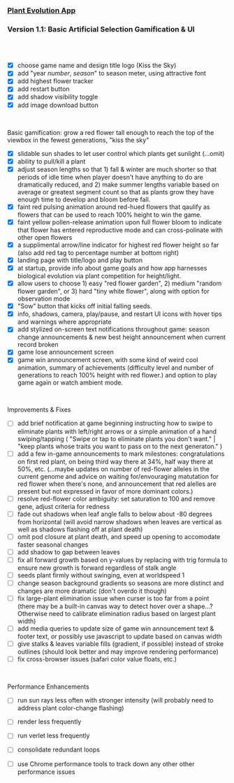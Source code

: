 ### [Plant Evolution App](https://github.com/matthewmain/plant_evolution_app) 
### Version 1.1: Basic Artificial Selection Gamification & UI

<br>
<br>

- [X] choose game name and design title logo (Kiss the Sky)
- [X] add "year _number_, _season_" to season meter, using attractive font
- [X] add highest flower tracker
- [X] add restart button
- [X] add shadow visibility toggle
- [X] add image download button

<br>

Basic gamification: grow a red flower tall enough to reach the top of the viewbox in the fewest generations, "kiss the sky"

- [X] slidable sun shades to let user control which plants get sunlight (...omit)
- [X] ability to pull/kill a plant
- [X] adjust season lengths so that 1) fall & winter are much shorter so that periods of idle time when player doesn't have anything to do are dramatically reduced, and 2) make summer lengths variable based on average or greatest segment count so that as plants grow they have enough time to develop and bloom before fall.
- [X] faint red pulsing animation around red-hued flowers that qaulify as flowers that can be used to reach 100% height to win the game.
- [X] faint yellow pollen-release animation upon full flower bloom to indicate that flower has entered reproductive mode and can cross-polinate with other open flowers
- [X] a supplimental arrow/line indicator for highest red flower height so far (also add red tag to percentage number at bottom right)
- [X] landing page with title/logo and play button
- [X] at startup, provide info about game goals and how app harnesses biological evolution via plant competition for height/light. 
- [X] allow users to choose 1) easy "red flower garden", 2) medium "random flower garden", or 3) hard "tiny white flower", along with option for observation mode
- [X] "Sow" button that kicks off initial falling seeds.
- [X] info, shadows, camera, play/pause, and restart UI icons with hover tips and warnings where appropriate
- [X] add stylized on-screen text notifications throughout game: season change announcements & new best height announcement when current record broken
- [X] game lose announcement screen
- [X] game win announcement screen, with some kind of weird cool animation, summary of achievements (difficulty level and number of generations to reach 100% height with red flower.) and option to play game again or watch ambient mode.

<br>

Improvements & Fixes

- [ ] add brief notification at game beginning instructing how to swipe to eliminate plants with left/right arrows or a simple animation of a hand swiping/tapping ( "Swipe or tap to eliminate plants you don't want." | "keep plants whose traits you want to pass on to the next generaton." )
- [ ] add a few in-game announcements to mark milestones: congratulations on first red plant, on being third way there at 34%, half way there at 50%, etc. (...maybe updates on number of red-flower alleles in the current genome and advice on waiting for/envouraging matutation for red flower when there's none, and announcement that red alelles are present but not expressed in favor of more dominant colors.)
- [ ] resolve red-flower color ambiguity: set saturation to 100 and remove gene, adjust criteria for redness
- [ ] fade out shadows when leaf angle falls to below about -80 degrees from horizontal (will avoid narrow shadows when leaves are vertical as well as shadows flashing off at plant death)
- [ ] omit pod closure at plant death, and speed up opening to accomodate faster seasonal changes 
- [ ] add shadow to gap between leaves
- [ ] fix all forward growth based on y-values by replacing with trig formula to ensure new growth is forward regardless of stalk angle
- [ ] seeds plant firmly without swinging, even at worldspeed 1
- [ ] change season background gradients so seasons are more distinct and changes are more dramatic (don't overdo it though)
- [ ] fix large-plant elimination issue when curser is too far from a point (there may be a built-in canvas way to detect hover over a shape...? Otherwise need to calibrate elimination radius based on largest plant width)
- [ ] add media queries to update size of game win announcement text & footer text, or possibly use javascript to update based on canvas width
- [ ] give stalks & leaves variable fills (gradient, if possible) instead of stroke outlines (should look better and may improve rendering performance)
- [ ] fix cross-browser issues (safari color value floats, etc.)

<br>

Performance Enhancements

- [ ] run sun rays less often with stronger intensity (will probably need to address plant color-change flashing)
- [ ] render less frequently
- [ ] run verlet less frequently
- [ ] consolidate redundant loops
- [ ] use Chrome performance tools to track down any other other performance issues




